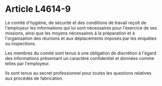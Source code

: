 # Article L4614-9

Le comité d'hygiène, de sécurité et des conditions de travail reçoit de l'employeur les informations qui lui sont nécessaires pour l'exercice de ses missions, ainsi que les moyens nécessaires à la préparation et à l'organisation des réunions et aux déplacements imposés par les enquêtes ou inspections.

Les membres du comité sont tenus à une obligation de discrétion à l'égard des informations présentant un caractère confidentiel et données comme telles par l'employeur.

Ils sont tenus au secret professionnel pour toutes les questions relatives aux procédés de fabrication.